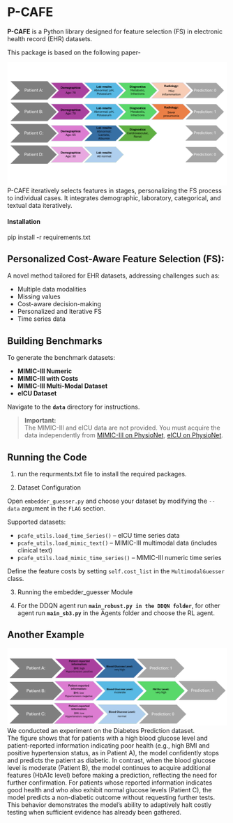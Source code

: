 # **P-CAFE**

**P-CAFE** is a Python library designed for feature selection (FS) in electronic health record (EHR) datasets.

This package is based on the following paper-

![Qualitative Example](figures/p-cafe-image-figure1.png)
P-CAFE iteratively selects features in stages, personalizing the FS process to individual cases. It integrates demographic, laboratory, categorical, and textual data iteratively.



#### Installation
   pip install -r requirements.txt


## **Personalized Cost-Aware Feature Selection (FS):**  
  A novel method tailored for EHR datasets, addressing challenges such as:  
  - Multiple data modalities  
  - Missing values  
  - Cost-aware decision-making
  - Personalized and Iterative FS
  - Time series data

## **Building Benchmarks**

To generate the benchmark datasets:  
- **MIMIC-III Numeric**  
- **MIMIC-III with Costs**  
- **MIMIC-III Multi-Modal Dataset**  
- **eICU Dataset**

Navigate to the **`data`** directory for instructions.



> **Important:**  
> The MIMIC-III and eICU data are not provided. You must acquire the data independently from [MIMIC-III on PhysioNet](https://mimic.physionet.org/), [eICU on PhysioNet](https://physionet.org/content/eicu-crd/2.0/).

## **Running the Code**

1. run the requrments.txt file to install the required packages.

2. Dataset Configuration

Open `embedder_guesser.py` and choose your dataset by modifying the `--data` argument in the `FLAG` section.

Supported datasets:
- `pcafe_utils.load_time_Series()` – eICU time series data
- `pcafe_utils.load_mimic_text()` – MIMIC-III multimodal data (includes clinical text)
- `pcafe_utils.load_mimic_time_series()` – MIMIC-III numeric time series

Define the feature costs by setting `self.cost_list` in the `MultimodalGuesser` class.


3. Running the embedder_guesser Module

4. For the DDQN agent run **`main_robust.py in the DDQN folder`**, for other agent run **`main_sb3.py`** in the Agents folder and choose the RL agent.


## **Another Example**

![Clinical Interpretability](figures/image2.png)
We conducted an experiment on the Diabetes Prediction dataset.  
The figure shows that for patients with a high blood glucose level and patient-reported information indicating poor health (e.g., high BMI and positive hypertension status, as in Patient A), the model confidently stops and predicts the patient as diabetic. 
In contrast, when the blood glucose level is moderate (Patient B), the model continues to acquire additional features (HbA1c level) before making a prediction, reflecting the need for further confirmation. 
For patients whose reported information indicates good health and who also exhibit normal glucose levels (Patient C), the model predicts a non-diabetic outcome without requesting further tests. This behavior demonstrates the model’s ability to adaptively halt costly testing when sufficient evidence has already been gathered.